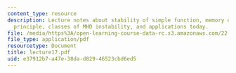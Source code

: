 ```yaml
---
content_type: resource
description: Lecture notes about stability of simple function, memory of the energy
  principle, classes of MHD instability, and applications today.
file: /media/https%3A/open-learning-course-data-rc.s3.amazonaws.com/22-615-mhd-theory-of-fusion-systems-spring-2007/e37912b7a47e38dad82946523cbd6ed5_lecture17.pdf
file_type: application/pdf
resourcetype: Document
title: lecture17.pdf
uid: e37912b7-a47e-38da-d829-46523cbd6ed5
---
```

